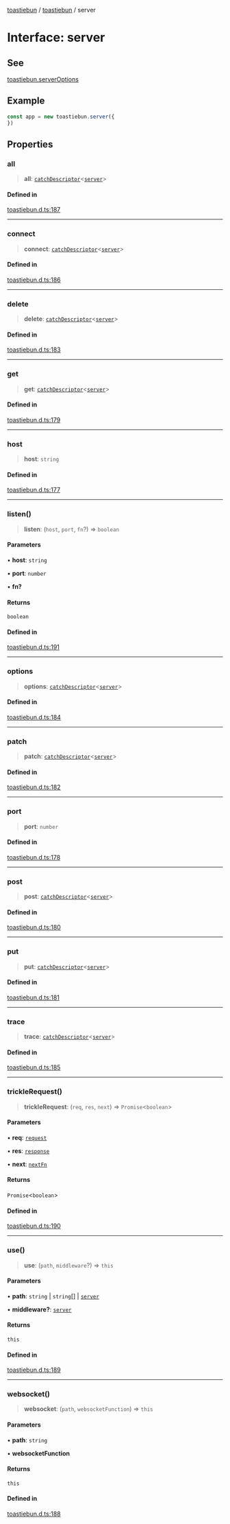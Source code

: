 [toastiebun](../wiki/globals) / [toastiebun](../wiki/Namespace.toastiebun) / server

# Interface: server

## See

[toastiebun.serverOptions](../wiki/toastiebun.TypeAlias.serverOptions)

## Example

```ts
const app = new toastiebun.server({
})
```

## Properties

### all

> **all**: [`catchDescriptor`](../wiki/toastiebun.TypeAlias.catchDescriptor)\<[`server`](../wiki/toastiebun.Interface.server)\>

#### Defined in

[toastiebun.d.ts:187](https://github.com/IsCoffeeTho/toastiebun/blob/68db60f7ee85daa2fa2dfd3ba3c6e7fae88c338b/src/toastiebun.d.ts#L187)

***

### connect

> **connect**: [`catchDescriptor`](../wiki/toastiebun.TypeAlias.catchDescriptor)\<[`server`](../wiki/toastiebun.Interface.server)\>

#### Defined in

[toastiebun.d.ts:186](https://github.com/IsCoffeeTho/toastiebun/blob/68db60f7ee85daa2fa2dfd3ba3c6e7fae88c338b/src/toastiebun.d.ts#L186)

***

### delete

> **delete**: [`catchDescriptor`](../wiki/toastiebun.TypeAlias.catchDescriptor)\<[`server`](../wiki/toastiebun.Interface.server)\>

#### Defined in

[toastiebun.d.ts:183](https://github.com/IsCoffeeTho/toastiebun/blob/68db60f7ee85daa2fa2dfd3ba3c6e7fae88c338b/src/toastiebun.d.ts#L183)

***

### get

> **get**: [`catchDescriptor`](../wiki/toastiebun.TypeAlias.catchDescriptor)\<[`server`](../wiki/toastiebun.Interface.server)\>

#### Defined in

[toastiebun.d.ts:179](https://github.com/IsCoffeeTho/toastiebun/blob/68db60f7ee85daa2fa2dfd3ba3c6e7fae88c338b/src/toastiebun.d.ts#L179)

***

### host

> **host**: `string`

#### Defined in

[toastiebun.d.ts:177](https://github.com/IsCoffeeTho/toastiebun/blob/68db60f7ee85daa2fa2dfd3ba3c6e7fae88c338b/src/toastiebun.d.ts#L177)

***

### listen()

> **listen**: (`host`, `port`, `fn`?) => `boolean`

#### Parameters

• **host**: `string`

• **port**: `number`

• **fn?**

#### Returns

`boolean`

#### Defined in

[toastiebun.d.ts:191](https://github.com/IsCoffeeTho/toastiebun/blob/68db60f7ee85daa2fa2dfd3ba3c6e7fae88c338b/src/toastiebun.d.ts#L191)

***

### options

> **options**: [`catchDescriptor`](../wiki/toastiebun.TypeAlias.catchDescriptor)\<[`server`](../wiki/toastiebun.Interface.server)\>

#### Defined in

[toastiebun.d.ts:184](https://github.com/IsCoffeeTho/toastiebun/blob/68db60f7ee85daa2fa2dfd3ba3c6e7fae88c338b/src/toastiebun.d.ts#L184)

***

### patch

> **patch**: [`catchDescriptor`](../wiki/toastiebun.TypeAlias.catchDescriptor)\<[`server`](../wiki/toastiebun.Interface.server)\>

#### Defined in

[toastiebun.d.ts:182](https://github.com/IsCoffeeTho/toastiebun/blob/68db60f7ee85daa2fa2dfd3ba3c6e7fae88c338b/src/toastiebun.d.ts#L182)

***

### port

> **port**: `number`

#### Defined in

[toastiebun.d.ts:178](https://github.com/IsCoffeeTho/toastiebun/blob/68db60f7ee85daa2fa2dfd3ba3c6e7fae88c338b/src/toastiebun.d.ts#L178)

***

### post

> **post**: [`catchDescriptor`](../wiki/toastiebun.TypeAlias.catchDescriptor)\<[`server`](../wiki/toastiebun.Interface.server)\>

#### Defined in

[toastiebun.d.ts:180](https://github.com/IsCoffeeTho/toastiebun/blob/68db60f7ee85daa2fa2dfd3ba3c6e7fae88c338b/src/toastiebun.d.ts#L180)

***

### put

> **put**: [`catchDescriptor`](../wiki/toastiebun.TypeAlias.catchDescriptor)\<[`server`](../wiki/toastiebun.Interface.server)\>

#### Defined in

[toastiebun.d.ts:181](https://github.com/IsCoffeeTho/toastiebun/blob/68db60f7ee85daa2fa2dfd3ba3c6e7fae88c338b/src/toastiebun.d.ts#L181)

***

### trace

> **trace**: [`catchDescriptor`](../wiki/toastiebun.TypeAlias.catchDescriptor)\<[`server`](../wiki/toastiebun.Interface.server)\>

#### Defined in

[toastiebun.d.ts:185](https://github.com/IsCoffeeTho/toastiebun/blob/68db60f7ee85daa2fa2dfd3ba3c6e7fae88c338b/src/toastiebun.d.ts#L185)

***

### trickleRequest()

> **trickleRequest**: (`req`, `res`, `next`) => `Promise`\<`boolean`\>

#### Parameters

• **req**: [`request`](../wiki/toastiebun.Interface.request)

• **res**: [`response`](../wiki/toastiebun.Interface.response)

• **next**: [`nextFn`](../wiki/toastiebun.TypeAlias.nextFn)

#### Returns

`Promise`\<`boolean`\>

#### Defined in

[toastiebun.d.ts:190](https://github.com/IsCoffeeTho/toastiebun/blob/68db60f7ee85daa2fa2dfd3ba3c6e7fae88c338b/src/toastiebun.d.ts#L190)

***

### use()

> **use**: (`path`, `middleware`?) => `this`

#### Parameters

• **path**: `string` \| `string`[] \| [`server`](../wiki/toastiebun.Interface.server)

• **middleware?**: [`server`](../wiki/toastiebun.Interface.server)

#### Returns

`this`

#### Defined in

[toastiebun.d.ts:189](https://github.com/IsCoffeeTho/toastiebun/blob/68db60f7ee85daa2fa2dfd3ba3c6e7fae88c338b/src/toastiebun.d.ts#L189)

***

### websocket()

> **websocket**: (`path`, `websocketFunction`) => `this`

#### Parameters

• **path**: `string`

• **websocketFunction**

#### Returns

`this`

#### Defined in

[toastiebun.d.ts:188](https://github.com/IsCoffeeTho/toastiebun/blob/68db60f7ee85daa2fa2dfd3ba3c6e7fae88c338b/src/toastiebun.d.ts#L188)
